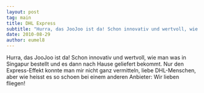 ```yaml
---
layout: post
tag: main
title: DHL Express
subtitle: "Hurra, das JooJoo ist da! Schon innovativ und wertvoll, wie man was in Singapur bestellt und es dann nach Hause geliefert bekommt. Nur den Express-Effekt konnte man mir nicht ganz vermitteln, liebe DHL-Menschen, aber wie heisst es so schoen bei einem&hellip;"
date: 2010-08-29
author: eumel8
---
```


Hurra, das JooJoo ist da! Schon innovativ und wertvoll, wie man was in Singapur bestellt und es dann nach Hause geliefert bekommt. Nur den Express-Effekt konnte man mir nicht ganz vermitteln, liebe DHL-Menschen, aber wie heisst es so schoen bei einem anderen Anbieter: Wir lieben fliegen!
